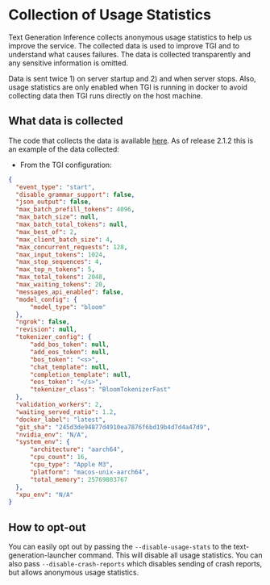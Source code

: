 
# Collection of Usage Statistics

Text Generation Inference collects anonymous usage statistics to help us improve the service. The collected data is used to improve TGI and to understand what causes failures. The data is collected transparently and any sensitive information is omitted.

Data is sent twice 1) on server startup and 2) and when server stops. Also, usage statistics are only enabled when TGI is running in docker to avoid collecting data then TGI runs directly on the host machine.

## What data is collected

The code that collects the data is available [here](https://github.com/huggingface/text-generation-inference/blob/main/router/src/usage_stats.rs).
As of release 2.1.2 this is an example of the data collected:

- From the TGI configuration:
```json
{
  "event_type": "start",           
  "disable_grammar_support": false,
  "json_output": false,
  "max_batch_prefill_tokens": 4096,
  "max_batch_size": null,
  "max_batch_total_tokens": null,
  "max_best_of": 2,
  "max_client_batch_size": 4,
  "max_concurrent_requests": 128,
  "max_input_tokens": 1024,
  "max_stop_sequences": 4,
  "max_top_n_tokens": 5,
  "max_total_tokens": 2048,
  "max_waiting_tokens": 20,
  "messages_api_enabled": false,
  "model_config": {
      "model_type": "bloom"
  },
  "ngrok": false,
  "revision": null,
  "tokenizer_config": {
      "add_bos_token": null,
      "add_eos_token": null,
      "bos_token": "<s>",
      "chat_template": null,
      "completion_template": null,
      "eos_token": "</s>",
      "tokenizer_class": "BloomTokenizerFast"
  },
  "validation_workers": 2,
  "waiting_served_ratio": 1.2,
  "docker_label": "latest",
  "git_sha": "245d3de94877d4910ea7876f6bd19b4d7d4a47d9",
  "nvidia_env": "N/A",
  "system_env": {
      "architecture": "aarch64",
      "cpu_count": 16,
      "cpu_type": "Apple M3",
      "platform": "macos-unix-aarch64",
      "total_memory": 25769803767
  },
  "xpu_env": "N/A"
}
```

## How to opt-out

You can easily opt out by passing the `--disable-usage-stats` to the text-generation-launcher command. This will disable all usage statistics. You can also pass `--disable-crash-reports` which disables sending of crash reports, but allows anonymous usage statistics.
